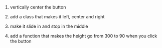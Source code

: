 1. vertically center the button
2. add a class that makes it left, center and right
3. make it slide in and stop in the middle

1. add a function that makes the height go from 300 to 90 when you click the button